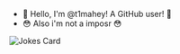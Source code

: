 - 👋 Hello, I'm @t1mahey! A GitHub user! 👋
- 😳 Also i'm not a imposr 😳


![Jokes Card](https://readme-jokes.vercel.app/api)
<!---
timahey/timahey это ✨ специальный ✨ репозеторий, потому это `README.md` (этот файл) появляется на вашей странице GitHub.
Ты можешь нажать на ссылку Посмотреть профиль, чтобы посмотреть на ваши изменения.
--->
